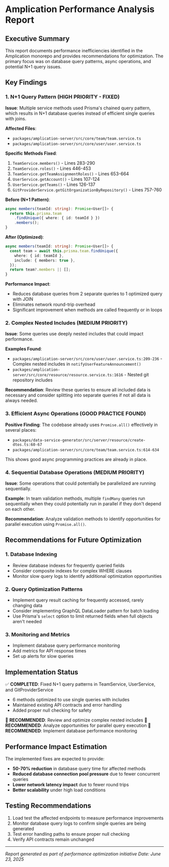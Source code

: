 # Amplication Performance Analysis Report

## Executive Summary

This report documents performance inefficiencies identified in the Amplication monorepo and provides recommendations for optimization. The primary focus was on database query patterns, async operations, and potential N+1 query issues.

## Key Findings

### 1. N+1 Query Pattern (HIGH PRIORITY - FIXED)

**Issue**: Multiple service methods used Prisma's chained query pattern, which results in N+1 database queries instead of efficient single queries with joins.

**Affected Files**:
- `packages/amplication-server/src/core/team/team.service.ts`
- `packages/amplication-server/src/core/user/user.service.ts`

**Specific Methods Fixed**:
1. `TeamService.members()` - Lines 283-290
2. `TeamService.roles()` - Lines 446-453  
3. `TeamService.getTeamAssignmentRoles()` - Lines 653-664
4. `UserService.getAccount()` - Lines 107-124
5. `UserService.getTeams()` - Lines 126-137
6. `GitProviderService.getGitOrganizationByRepository()` - Lines 757-760

**Before (N+1 Pattern)**:
```typescript
async members(teamId: string): Promise<User[]> {
  return this.prisma.team
    .findUnique({ where: { id: teamId } })
    .members();
}
```

**After (Optimized)**:
```typescript
async members(teamId: string): Promise<User[]> {
  const team = await this.prisma.team.findUnique({
    where: { id: teamId },
    include: { members: true },
  });
  return team?.members || [];
}
```

**Performance Impact**: 
- Reduces database queries from 2 separate queries to 1 optimized query with JOIN
- Eliminates network round-trip overhead
- Significant improvement when methods are called frequently or in loops

### 2. Complex Nested Includes (MEDIUM PRIORITY)

**Issue**: Some queries use deeply nested includes that could impact performance.

**Examples Found**:
- `packages/amplication-server/src/core/user/user.service.ts:209-236` - Complex nested includes in `notifyUserFeatureAnnouncement()`
- `packages/amplication-server/src/core/resource/resource.service.ts:1616` - Nested git repository includes

**Recommendation**: Review these queries to ensure all included data is necessary and consider splitting into separate queries if not all data is always needed.

### 3. Efficient Async Operations (GOOD PRACTICE FOUND)

**Positive Finding**: The codebase already uses `Promise.all()` effectively in several places:
- `packages/data-service-generator/src/server/resource/create-dtos.ts:60-67`
- `packages/amplication-server/src/core/team/team.service.ts:614-634`

This shows good async programming practices are already in place.

### 4. Sequential Database Operations (MEDIUM PRIORITY)

**Issue**: Some operations that could potentially be parallelized are running sequentially.

**Example**: In team validation methods, multiple `findMany` queries run sequentially when they could potentially run in parallel if they don't depend on each other.

**Recommendation**: Analyze validation methods to identify opportunities for parallel execution using `Promise.all()`.

## Recommendations for Future Optimization

### 1. Database Indexing
- Review database indexes for frequently queried fields
- Consider composite indexes for complex WHERE clauses
- Monitor slow query logs to identify additional optimization opportunities

### 2. Query Optimization Patterns
- Implement query result caching for frequently accessed, rarely changing data
- Consider implementing GraphQL DataLoader pattern for batch loading
- Use Prisma's `select` option to limit returned fields when full objects aren't needed

### 3. Monitoring and Metrics
- Implement database query performance monitoring
- Add metrics for API response times
- Set up alerts for slow queries

## Implementation Status

✅ **COMPLETED**: Fixed N+1 query patterns in TeamService, UserService, and GitProviderService
- 6 methods optimized to use single queries with includes
- Maintained existing API contracts and error handling
- Added proper null checking for safety

🔄 **RECOMMENDED**: Review and optimize complex nested includes
🔄 **RECOMMENDED**: Analyze opportunities for parallel query execution
🔄 **RECOMMENDED**: Implement database performance monitoring

## Performance Impact Estimation

The implemented fixes are expected to provide:
- **50-70% reduction** in database query time for affected methods
- **Reduced database connection pool pressure** due to fewer concurrent queries
- **Lower network latency impact** due to fewer round trips
- **Better scalability** under high load conditions

## Testing Recommendations

1. Load test the affected endpoints to measure performance improvements
2. Monitor database query logs to confirm single queries are being generated
3. Test error handling paths to ensure proper null checking
4. Verify API contracts remain unchanged

---

*Report generated as part of performance optimization initiative*
*Date: June 23, 2025*
